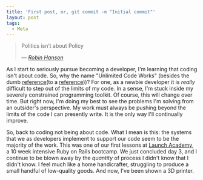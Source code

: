 ```yaml
---
title: 'First post, or, git commit -m "Initial commit"'
layout: post
tags:
  - Meta
---
```

> Politics isn’t about Policy
> 
> — <cite><a href="http://www.overcomingbias.com/2008/09/politics-isnt-a.html">Robin Hanson</a></cite>

As I start to seriously pursue becoming a developer, I'm learning that coding isn't about code. So, why the name "Unlimited Code Works" (besides the dumb [reference][1](to a [reference][2]))? For one, as a newbie developer it is *really* difficult to step out of the limits of my code. In a sense, I'm stuck inside my severely constrained programming toolkit. Of course, this will change over time. But right now, I'm doing my best to see the problems I'm solving from an outsider's perspective. My work must always be pushing beyond the limits of the code I can presently write. It is the only way I'll continually improve.

So, back to coding not being about code. What I mean is this: the systems that we as developers implement to support our code seem to be the majority of the work. This was one of our first lessons at [Launch Academy][3], a 10 week intensive Ruby on Rails bootcamp. We just concluded day 3, and I continue to be blown away by the *quantity* of process I didn't know that I didn't know. I feel much like a home handicrafter, struggling to produce a small handful of low-quality goods. And now, I've been shown a 3D printer.

[1]: http://www.fanfiction.net/s/5782108/64/Harry_Potter_and_the_Methods_of_Rationality
[2]: http://tvtropes.org/pmwiki/pmwiki.php/VisualNovel/FateStayNight
[3]: http://www.launchacademy.com/
